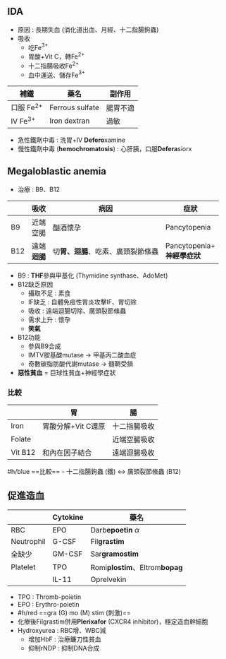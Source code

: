 ## IDA
- 原因 : 長期失血 (消化道出血、月經、十二指腸鉤蟲)
- 吸收
	- 吃Fe$^{3+}$
	- 胃酸+Vit C，轉Fe$^{2+}$
	- 十二指腸吸收Fe$^{2+}$
	- 血中運送、儲存Fe$^{3+}$

| 補鐵     | 藥名            | 副作用   |
|----------|-----------------|----------|
| 口服 Fe$^{2+}$ | Ferrous sulfate | 腸胃不適 |
| IV Fe$^{3+}$  | Iron dextran    | 過敏     |
- 急性鐵劑中毒 : 洗胃+IV **Defero**xamine
- 慢性鐵劑中毒 (**hemochromatosis**) : 心肝胰，口服**Defera**siorx
## Megaloblastic anemia
- 治療 : B9、B12

|       | 吸收     | 病因                         | 症狀                    |
|-------|----------|------------------------------|-------------------------|
| B9  | 近端<br>空腸 | 酗酒懷孕                     | Pancytopenia            |
| B12 | 遠端<br>**迴腸** | 切**胃、迴腸**、吃素、廣頭裂節絛蟲 | Pancytopenia+<br>**神經學症狀** |
- B9 : **THF**參與甲基化 (Thymidine synthase、AdoMet)
- B12缺乏原因
	- 攝取不足 : 素食
	- IF缺乏 : 自體免疫性胃炎攻擊IF、胃切除
	- 吸收 : 遠端迴腸切除、廣頭裂節絛蟲
	- 需求上升 : 懷孕
	- **笑氣**
- B12功能
	- 參與B9合成
	- IMTV胺基酸mutase -> 甲基丙二酸血症
	- 奇數碳脂肪酸代謝mutase -> 髓鞘受損
- **惡性貧血** = 巨球性貧血+神經學症狀
### 比較
|         | 胃                 | 腸           |
|---------|--------------------|--------------|
| Iron    | 胃酸分解+Vit C還原 | 十二指腸吸收 |
| Folate  |                    | 近端空腸吸收 |
| Vit B12 | 和內在因子結合     | 遠端迴腸吸收 |
#h/blue ==比較==
	- 十二指腸鉤蟲 (鐵) <-> 廣頭裂節絛蟲 (B12)
## 促進造血
|            | Cytokine | 藥名                     |
|------------|----------|--------------------------|
| RBC        | EPO      | Darb**epoetin** $\alpha$                      |
| Neutrophil | G-CSF    | Fil**grastim**               |
| 全缺少     | GM-CSF   | Sar**gramostim**             |
| Platelet   | TPO      | Romi**plostim**、Eltrom**bopag** |
|            | IL-11    | Oprelvekin               |
- TPO : Thromb-poietin
- EPO : Erythro-poietin
- #h/red ==gra (G) mo (M) stim (刺激)==
- 化療後Filgrastim併用**Plerixafor** (CXCR4 inhibitor)，穩定造血幹細胞
- Hydroxyurea : RBC增、WBC減
	- 增加HbF : 治療鐮刀性貧血
	- 抑制rNDP : 抑制DNA合成